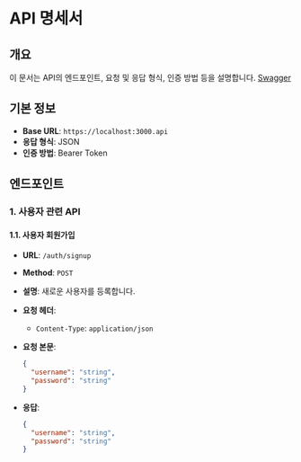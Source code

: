 # API 명세서

## 개요

이 문서는 API의 엔드포인트, 요청 및 응답 형식, 인증 방법 등을 설명합니다. [Swagger](http://localhost:3000/api#)

## 기본 정보

- **Base URL**: `https://localhost:3000.api`
- **응답 형식**: JSON
- **인증 방법**: Bearer Token

## 엔드포인트

### 1. 사용자 관련 API

#### 1.1. 사용자 회원가입

- **URL**: `/auth/signup`
- **Method**: `POST`
- **설명**: 새로운 사용자를 등록합니다.
- **요청 헤더**:

  - `Content-Type`: `application/json`

- **요청 본문**:
  ```json
  {
    "username": "string",
    "password": "string"
  }
  ```
- **응답**:
  ```json
  {
    "username": "string",
    "password": "string"
  }
  ```

